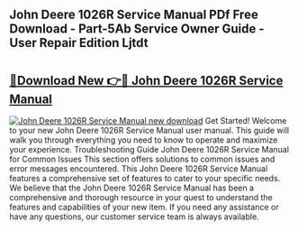 ## John Deere 1026R Service Manual PDf Free Download - Part-5Ab Service Owner Guide - User Repair Edition Ljtdt

# <h2><a href="http://bc89326.oget.top/?id=John+Deere+1026R+Service+Manual">🔗Download New 👉🔴 John Deere 1026R Service Manual</a></h2>

[![John Deere 1026R Service Manual new download](https://i.imgur.com/5g1atiW.png)](http://bc89326.oget.top/?id=John+Deere+1026R+Service+Manual)
Get Started! Welcome to your new John Deere 1026R Service Manual user manual. This guide will walk you through everything you need to know to operate and maximize your experience. Troubleshooting Guide John Deere 1026R Service Manual for Common Issues This section offers solutions to common issues and error messages encountered. This John Deere 1026R Service Manual features a comprehensive set of features to cater to your specific needs. We believe that the John Deere 1026R Service Manual has been a comprehensive and thorough resource in your quest to understand the features and capabilities of your new item. If you need any assistance or have any questions, our customer service team is always available.
